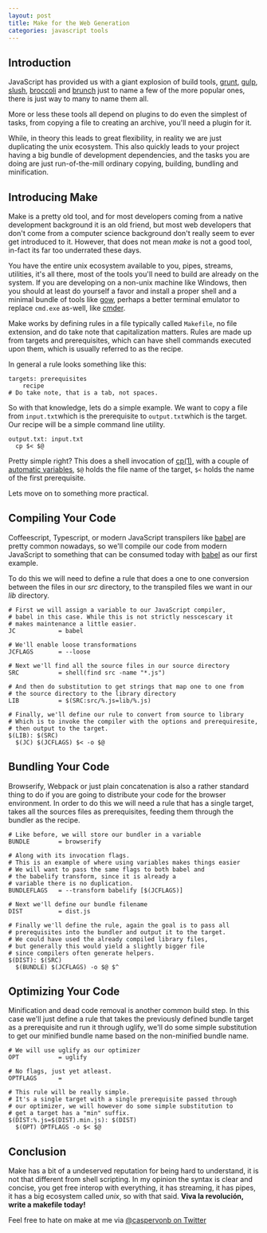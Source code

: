 ```yaml
---
layout: post
title: Make for the Web Generation
categories: javascript tools
---
```


## Introduction
JavaScript has provided us with a giant explosion of build tools, [grunt][grunt], [gulp][gulp], [slush][slush], [broccoli][broccoli] and [brunch][brunch] just to name a few of the more popular ones, there is just way to many to name them all.

More or less these tools all depend on plugins to do even the simplest of tasks, from copying a file to creating an archive, you'll need a plugin for it.

While, in theory this leads to great flexibility, in reality we are just duplicating the unix ecosystem. This also quickly leads to your project having a big bundle of development dependencies, and the tasks you are doing are just run-of-the-mill ordinary copying, building, bundling and minification.

## Introducing Make
Make is a pretty old tool, and for most developers coming from a native development background it is an old friend, but most web developers that don't come from a computer science background don't really seem to ever get introduced to it. However, that does not mean *make* is not a good tool, in-fact its far too underrated these days.

You have the entire unix ecosystem available to you, pipes, streams, utilities, it's all there, most of the tools you'll need to build are already on the system. If you are developing on a non-unix machine like Windows, then you should at least do yourself a favor and install a proper shell and a minimal bundle of tools like [gow][gow], perhaps a better terminal emulator to replace `cmd.exe` as-well, like [cmder][cmder].

Make works by defining rules in a file typically called `Makefile`, no file extension, and do take note that capitalization matters. Rules are made up from targets and prerequisites, which can have shell commands executed upon them, which is usually referred to as the recipe.

In general a rule looks something like this:

```make
targets: prerequisites
    recipe
# Do take note, that is a tab, not spaces.
```

So with that knowledge, lets do a simple example. We want to copy a file from `input.txt`which is the prerequisite to `output.txt`which is the target. Our recipe will be a simple command line utility.

```make
output.txt: input.txt
  cp $< $@
```

Pretty simple right? This does a shell invocation of [cp(1)](cp), with a couple of [automatic variables][make-automatic-variables], `$@` holds the file name of the target, `$<` holds the name of the first prerequisite.

Lets move on to something more practical.

## Compiling Your Code
Coffeescript, Typescript, or modern JavaScript transpilers like [babel][babel] are pretty common nowadays, so we'll compile our code from modern JavaScript to something that can be consumed today with [babel][babel] as our first example.

To do this we will need to define a rule that does a one to one conversion between the files in our *src* directory, to the transpiled files we want in our *lib* directory.

```make
# First we will assign a variable to our JavaScript compiler,
# babel in this case. While this is not strictly nesscescary it
# makes maintenance a little easier.
JC            = babel

# We'll enable loose transformations
JCFLAGS       = --loose

# Next we'll find all the source files in our source directory
SRC           = shell(find src -name "*.js")

# And then do substitution to get strings that map one to one from
# the source directory to the library directory
LIB           = $(SRC:src/%.js=lib/%.js)

# Finally, we'll define our rule to convert from source to library
# Which is to invoke the compiler with the options and prerequiresite,
# then output to the target.
$(LIB): $(SRC)
  $(JC) $(JCFLAGS) $< -o $@
```

## Bundling Your Code
Browserify, Webpack or just plain concatenation is also a rather standard thing to do if you are going to distribute your code for the browser environment. In order to do this we will need a rule that has a single target, takes all the sources files as prerequisites, feeding them through the bundler as the recipe.

```make
# Like before, we will store our bundler in a variable
BUNDLE        = browserify

# Along with its invocation flags.
# This is an example of where using variables makes things easier
# We will want to pass the same flags to both babel and
# the babelify transform, since it is already a 
# variable there is no duplication.
BUNDLEFLAGS   = --transform babelify [$(JCFLAGS)]

# Next we'll define our bundle filename
DIST          = dist.js

# Finally we'll define the rule, again the goal is to pass all
# prerequisites into the bundler and output it to the target.
# We could have used the already compiled library files,
# but generally this would yield a slightly bigger file
# since compilers often generate helpers.
$(DIST): $(SRC)
  $(BUNDLE) $(JCFLAGS) -o $@ $^
```

## Optimizing Your Code
Minification and dead code removal is another common build step. In this case we'll just define a rule that takes the previously defined bundle target as a prerequisite and run it through uglify, we'll do some simple substitution to get our minified bundle name based on the non-minified bundle name.

```make
# We will use uglify as our optimizer
OPT           = uglify

# No flags, just yet atleast.
OPTFLAGS      = 

# This rule will be really simple.
# It's a single target with a single prerequisite passed through
# our optimizer, we will however do some simple substitution to
# get a target has a "min" suffix.
$(DIST:%.js=$(DIST).min.js): $(DIST)
  $(OPT) OPTFLAGS -o $< $@
```

## Conclusion
Make has a bit of a undeserved reputation for being hard to understand, it is not that different from shell scripting. In my opinion the syntax is clear and concise, you get free interop with everything, it has streaming, it has pipes, it has a big ecosystem called *unix*, so with that said. **Viva la revolución, write a makefile today!**

Feel free to hate on make at me via [@caspervonb on Twitter](http://twitter.com/caspervonb)

[grunt]: http://gruntjs.com/ "Grunt"
[gulp]: http://gulpjs.com/ "Gulp"
[slush]: http://slushjs.github.io/#/ "Slush"
[broccoli]: https://github.com/broccolijs/broccoli "Broccoli"
[brunch]: http://brunch.io/ "Brunch"

[coffeescript]:http://coffeescript.org "CoffeeScript"
[typescript]: http://www.typescriptlang.org "TypeScript"
[babel]: https://babeljs.io "Babel"
[gow]:  https://github.com/bmatzelle/gow/wiki "GNU on Windows"
[cmder]:http://bliker.github.io/cmder/ "Portable console emulator for Windows"

[cp]: http://linux.die.net/man/1/cp "copy files and directories"
[make-automatic-variables]: https://www.gnu.org/software/make/manual/html_node/Automatic-Variables.html "Make: Automatic Variables"
